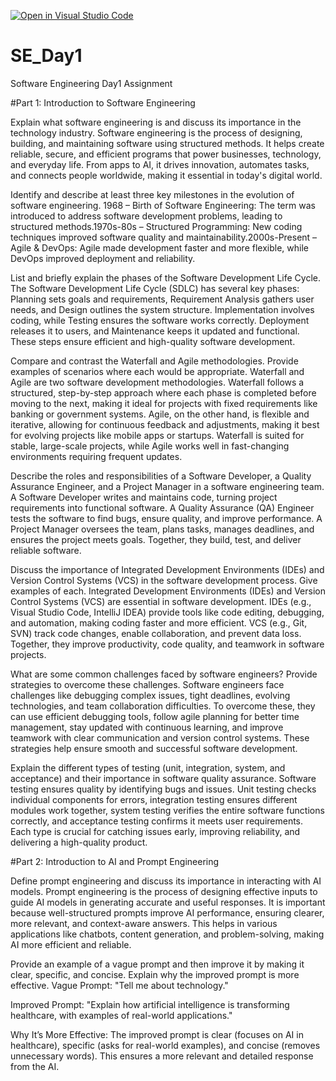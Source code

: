 [![Open in Visual Studio Code](https://classroom.github.com/assets/open-in-vscode-2e0aaae1b6195c2367325f4f02e2d04e9abb55f0b24a779b69b11b9e10269abc.svg)](https://classroom.github.com/online_ide?assignment_repo_id=18651851&assignment_repo_type=AssignmentRepo)
# SE_Day1
Software Engineering Day1 Assignment

#Part 1: Introduction to Software Engineering

Explain what software engineering is and discuss its importance in the technology industry.
Software engineering is the process of designing, building, and maintaining software using structured methods. It helps create reliable, secure, and efficient programs that power businesses, technology, and everyday life. From apps to AI, it drives innovation, automates tasks, and connects people worldwide, making it essential in today's digital world.

Identify and describe at least three key milestones in the evolution of software engineering.
1968 – Birth of Software Engineering: The term was introduced to address software development problems, leading to structured methods.1970s-80s – Structured Programming: New coding techniques improved software quality and maintainability.2000s-Present – Agile & DevOps: Agile made development faster and more flexible, while DevOps improved deployment and reliability.

List and briefly explain the phases of the Software Development Life Cycle.
The Software Development Life Cycle (SDLC) has several key phases: Planning sets goals and requirements, Requirement Analysis gathers user needs, and Design outlines the system structure. Implementation involves coding, while Testing ensures the software works correctly. Deployment releases it to users, and Maintenance keeps it updated and functional. These steps ensure efficient and high-quality software development.

Compare and contrast the Waterfall and Agile methodologies. Provide examples of scenarios where each would be appropriate.
Waterfall and Agile are two software development methodologies. Waterfall follows a structured, step-by-step approach where each phase is completed before moving to the next, making it ideal for projects with fixed requirements like banking or government systems. Agile, on the other hand, is flexible and iterative, allowing for continuous feedback and adjustments, making it best for evolving projects like mobile apps or startups. Waterfall is suited for stable, large-scale projects, while Agile works well in fast-changing environments requiring frequent updates.

Describe the roles and responsibilities of a Software Developer, a Quality Assurance Engineer, and a Project Manager in a software engineering team.
A Software Developer writes and maintains code, turning project requirements into functional software. A Quality Assurance (QA) Engineer tests the software to find bugs, ensure quality, and improve performance. A Project Manager oversees the team, plans tasks, manages deadlines, and ensures the project meets goals. Together, they build, test, and deliver reliable software.

Discuss the importance of Integrated Development Environments (IDEs) and Version Control Systems (VCS) in the software development process. Give examples of each.
Integrated Development Environments (IDEs) and Version Control Systems (VCS) are essential in software development. IDEs (e.g., Visual Studio Code, IntelliJ IDEA) provide tools like code editing, debugging, and automation, making coding faster and more efficient. VCS (e.g., Git, SVN) track code changes, enable collaboration, and prevent data loss. Together, they improve productivity, code quality, and teamwork in software projects.

What are some common challenges faced by software engineers? Provide strategies to overcome these challenges.
Software engineers face challenges like debugging complex issues, tight deadlines, evolving technologies, and team collaboration difficulties. To overcome these, they can use efficient debugging tools, follow agile planning for better time management, stay updated with continuous learning, and improve teamwork with clear communication and version control systems. These strategies help ensure smooth and successful software development.

Explain the different types of testing (unit, integration, system, and acceptance) and their importance in software quality assurance.
Software testing ensures quality by identifying bugs and issues. Unit testing checks individual components for errors, integration testing ensures different modules work together, system testing verifies the entire software functions correctly, and acceptance testing confirms it meets user requirements. Each type is crucial for catching issues early, improving reliability, and delivering a high-quality product.

#Part 2: Introduction to AI and Prompt Engineering


Define prompt engineering and discuss its importance in interacting with AI models.
Prompt engineering is the process of designing effective inputs to guide AI models in generating accurate and useful responses. It is important because well-structured prompts improve AI performance, ensuring clearer, more relevant, and context-aware answers. This helps in various applications like chatbots, content generation, and problem-solving, making AI more efficient and reliable.

Provide an example of a vague prompt and then improve it by making it clear, specific, and concise. Explain why the improved prompt is more effective.
Vague Prompt:
"Tell me about technology."

Improved Prompt:
"Explain how artificial intelligence is transforming healthcare, with examples of real-world applications."

Why It’s More Effective:
The improved prompt is clear (focuses on AI in healthcare), specific (asks for real-world examples), and concise (removes unnecessary words). This ensures a more relevant and detailed response from the AI.
